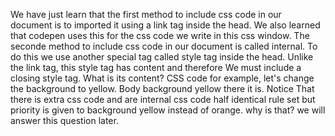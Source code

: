 We have just learn that the first method to include css code in our document is to imported it using a link tag inside the head.
We also learned that codepen uses this for the css code we write in this css window. 
The seconde method to include css code in our document is called internal.
To do this we use another special tag called style tag inside the head. 
Unlike the link tag, this style tag has content and therefore  We must include a closing style tag.
What is its content? 
CSS code
for example, let's change the background to yellow.
Body background yellow
there it is. Notice That there is extra css code and are internal css code half identical rule set but priority is given to background yellow instead of orange.
why is that? 
we will answer this question later. 



